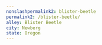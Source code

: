 ```yaml
---
﻿nonslashpermalink2: blister-beetle
permalink2: /blister-beetle/
alley: Blister Beetle
city: Newberg
state: Oregon
---
```

